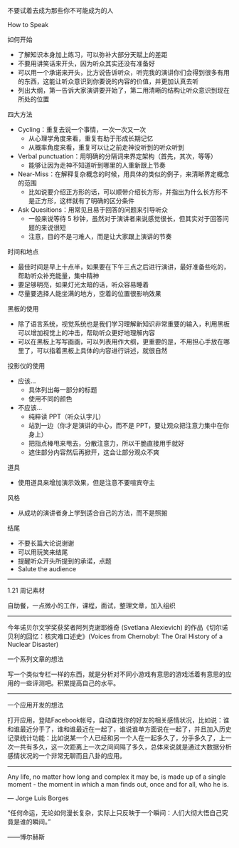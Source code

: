 
不要试着去成为那些你不可能成为的人

How to Speak

如何开始

+ 了解知识本身加上练习，可以弥补大部分天赋上的差距
+ 不要用讲笑话来开头，因为听众其实还没有准备好 
+ 可以用一个承诺来开头，比方说告诉听众，听完我的演讲你们会得到很多有用的东西，这能让听众意识到你要说的内容的价值，并更加认真去听
+ 列出大纲，第一告诉大家演讲要开始了，第二用清晰的结构让听众意识到现在所处的位置

四大方法

+ Cycling：重复去说一个事情，一次一次又一次
    + 从心理学角度来看，重复有助于形成长期记忆
    + 从概率角度来看，重复可以让之前走神没听到的听众听到
+ Verbal punctuation：用明确的分隔词来界定架构（首先，其次，等等）
    + 能够让因为走神不知道听到哪里的人重新跟上节奏
+ Near-Miss：在解释复杂概念的时候，用具体的类似的例子，来清晰界定概念的范围
    + 比如说要介绍正方形的话，可以顺带介绍长方形，并指出为什么长方形不是正方形，这样就有了明确的区分条件
+ Ask Quesitions：用常见且易于回答的问题来引导听众
    + 一般来说等待 5 秒钟，虽然对于演讲者来说感觉很长，但其实对于回答问题的来说很短    
    + 注意，目的不是刁难人，而是让大家跟上演讲的节奏
    
时间和地点

+ 最佳时间是早上十点半，如果要在下午三点之后进行演讲，最好准备些吃的，帮助听众补充能量，集中精神
+ 要足够明亮，如果灯光太暗的话，听众容易睡着
+ 尽量要选择人能坐满的地方，空着的位置很影响效果

黑板的使用

+ 除了语言系统，视觉系统也是我们学习理解新知识非常重要的输入，利用黑板可以增加视觉上的冲击，帮助听众更好地理解内容
+ 可以在黑板上写写画画，可以列表用作大纲，更重要的是，不用担心手放在哪里了，可以指着黑板上具体的内容进行讲述，就很自然

投影仪的使用

+ 应该...
    + 具体列出每一部分的标题
    + 使用不同的颜色
+ 不应该...
    + 纯粹读 PPT（听众认字儿）
    + 站到一边（你才是演讲的中心，而不是 PPT，要让观众把注意力集中在你身上）
    + 把指点棒甩来甩去，分散注意力，所以干脆直接用手就好
    + 遮住部分内容然后再掀开，这会让部分观众不爽

道具

+ 使用道具来增加演示效果，但是注意不要喧宾夺主

风格

+ 从成功的演讲者身上学到适合自己的方法，而不是照搬

结尾

+ 不要长篇大论说谢谢
+ 可以用玩笑来结尾
+ 提醒听众开头所提到的承诺，点题
+ Salute the audience


---

1.21 周记素材

自助餐，一点微小的工作，课程，面试，整理文章，加入组织


---

今年诺贝尔文学奖获奖者阿列克谢耶维奇 (Svetlana Alexievich) 的作品《切尔诺贝利的回忆：核灾难口述史》(Voices from Chernobyl: The Oral History of a Nuclear Disaster) 


一个系列文章的想法

写一个类似专栏一样的东西，就是分析对不同小游戏有意思的游戏活着有意思的应用的一些评测吧。积累提高自己的水平。

---

一个应用开发的想法

打开应用，登陆Facebook帐号，自动查找你的好友的相关感情状况，比如说：谁和谁最近分手了，谁和谁最近在一起了，谁说谁单方面说在一起了，并且加入历史记录统计功能：比如说某一个人已经和另一个人在一起多久了，分手多久了，上一次一共有多久，这一次距离上一次之间间隔了多久，总体来说就是通过大数据分析感情状况的一个非常无聊而且八卦的应用。

---

Any life, no matter how long and complex it may be, is made up of a single moment - the moment in which a man finds out, once and for all, who he is.

― Jorge Luis Borges

“任何命运，无论如何漫长复杂，实际上只反映于一个瞬间：人们大彻大悟自己究竟是谁的瞬间。”

——博尔赫斯

